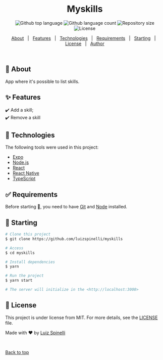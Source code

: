 <div align="center" id="top">

&#xa0;

  <!-- <a href="https://myskills.netlify.app">Demo</a> -->
</div>

<h1 align="center">Myskills</h1>

<p align="center">
  <img alt="Github top language" src="https://img.shields.io/github/languages/top/luizspinelli/myskills?color=56BEB8">

  <img alt="Github language count" src="https://img.shields.io/github/languages/count/luizspinelli/myskills?color=56BEB8">

  <img alt="Repository size" src="https://img.shields.io/github/repo-size/luizspinelli/myskills?color=56BEB8">

  <img alt="License" src="https://img.shields.io/github/license/luizspinelli/myskills?color=56BEB8">

  <!-- <img alt="Github issues" src="https://img.shields.io/github/issues/luizspinelli/myskills?color=56BEB8" /> -->

  <!-- <img alt="Github forks" src="https://img.shields.io/github/forks/luizspinelli/myskills?color=56BEB8" /> -->

  <!-- <img alt="Github stars" src="https://img.shields.io/github/stars/luizspinelli/myskills?color=56BEB8" /> -->
</p>

<!-- Status -->

<!-- <h4 align="center">
	🚧  Myskills 🚀 Under construction...  🚧
</h4>

<hr> -->

<p align="center">
  <a href="#dart-about">About</a> &#xa0; | &#xa0;
  <a href="#sparkles-features">Features</a> &#xa0; | &#xa0;
  <a href="#rocket-technologies">Technologies</a> &#xa0; | &#xa0;
  <a href="#white_check_mark-requirements">Requirements</a> &#xa0; | &#xa0;
  <a href="#checkered_flag-starting">Starting</a> &#xa0; | &#xa0;
  <a href="#memo-license">License</a> &#xa0; | &#xa0;
  <a href="https://github.com/luizspinelli" target="_blank">Author</a>
</p>

<br>

## :dart: About

App where it's possible to list skills.

## :sparkles: Features

:heavy_check_mark: Add a skill;\
:heavy_check_mark: Remove a skill

## :rocket: Technologies

The following tools were used in this project:

- [Expo](https://expo.io/)
- [Node.js](https://nodejs.org/en/)
- [React](https://pt-br.reactjs.org/)
- [React Native](https://reactnative.dev/)
- [TypeScript](https://www.typescriptlang.org/)

## :white_check_mark: Requirements

Before starting :checkered_flag:, you need to have [Git](https://git-scm.com) and [Node](https://nodejs.org/en/) installed.

## :checkered_flag: Starting

```bash
# Clone this project
$ git clone https://github.com/luizspinelli/myskills

# Access
$ cd myskills

# Install dependencies
$ yarn

# Run the project
$ yarn start

# The server will initialize in the <http://localhost:3000>
```

## :memo: License

This project is under license from MIT. For more details, see the [LICENSE](LICENSE.md) file.

Made with :heart: by <a href="https://github.com/luizspinelli" target="_blank">Luiz Spinelli</a>

&#xa0;

<a href="#top">Back to top</a>
